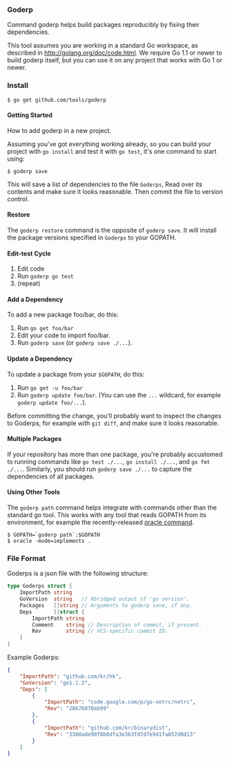 ### Goderp

Command goderp helps build packages reproducibly by fixing their dependencies.

This tool assumes you are working in a standard Go workspace,
as described in http://golang.org/doc/code.html. We require Go 1.1
or newer to build goderp itself, but you can use it on any project
that works with Go 1 or newer.

### Install

	$ go get github.com/tools/goderp

#### Getting Started

How to add goderp in a new project.

Assuming you've got everything working already, so you can
build your project with `go install` and test it with `go test`,
it's one command to start using:

	$ goderp save

This will save a list of dependencies to the file `Goderps`,
Read over its contents and make sure it looks reasonable.
Then commit the file to version control.

#### Restore

The `goderp restore` command is the opposite of `goderp save`.
It will install the package versions specified in
`Goderps` to your GOPATH.

#### Edit-test Cycle

1. Edit code
2. Run `goderp go test`
3. (repeat)

#### Add a Dependency

To add a new package foo/bar, do this:

1. Run `go get foo/bar`
2. Edit your code to import foo/bar.
3. Run `goderp save` (or `goderp save ./...`).

#### Update a Dependency

To update a package from your `$GOPATH`, do this:

1. Run `go get -u foo/bar`
2. Run `goderp update foo/bar`. (You can use the `...` wildcard,
for example `goderp update foo/...`).

Before committing the change, you'll probably want to inspect
the changes to Goderps, for example with `git diff`,
and make sure it looks reasonable.

#### Multiple Packages

If your repository has more than one package, you're probably
accustomed to running commands like `go test ./...`,
`go install ./...`, and `go fmt ./...`.
Similarly, you should run `goderp save ./...` to capture the
dependencies of all packages.

#### Using Other Tools

The `goderp path` command helps integrate with commands other
than the standard go tool. This works with any tool that reads
GOPATH from its environment, for example the recently-released
[oracle command](http://godoc.org/code.google.com/p/go.tools/cmd/oracle).

	$ GOPATH=`goderp path`:$GOPATH
	$ oracle -mode=implements .

### File Format

Goderps is a json file with the following structure:

```go
type Goderps struct {
	ImportPath string
	GoVersion  string   // Abridged output of 'go version'.
	Packages   []string // Arguments to goderp save, if any.
	Deps       []struct {
		ImportPath string
		Comment    string // Description of commit, if present.
		Rev        string // VCS-specific commit ID.
	}
}
```

Example Goderps:

```json
{
	"ImportPath": "github.com/kr/hk",
	"GoVersion": "go1.1.2",
	"Deps": [
		{
			"ImportPath": "code.google.com/p/go-netrc/netrc",
			"Rev": "28676070ab99"
		},
		{
			"ImportPath": "github.com/kr/binarydist",
			"Rev": "3380ade90f8b0dfa3e363fd7d7e941fa857d0d13"
		}
	]
}
```
